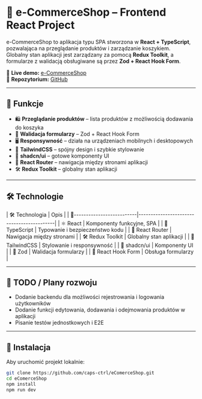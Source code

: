 # 🛒 e-CommerceShop – Frontend React Project

e-CommerceShop to aplikacja typu SPA stworzona w **React + TypeScript**, pozwalająca na przeglądanie produktów i zarządzanie koszykiem.  
Globalny stan aplikacji jest zarządzany za pomocą **Redux Toolkit**, a formularze z walidacją obsługiwane są przez **Zod + React Hook Form**.  

🔗 **Live demo:** [e-CommerceShop](https://moje-cv-ecomerceshop.vercel.app/)  
📂 **Repozytorium:** [GitHub](https://github.com/caps-ctrl/eComerceShop)

---

## 🚀 Funkcje

- 🛍️ **Przeglądanie produktów** – lista produktów z możliwością dodawania do koszyka  
- 🧾 **Walidacja formularzy** – Zod + React Hook Form  
- 🖥️ **Responsywność** – działa na urządzeniach mobilnych i desktopowych  
- 🎨 **TailwindCSS** – spójny design i szybkie stylowanie  
- 🧩 **shadcn/ui** – gotowe komponenty UI  
- 🔀 **React Router** – nawigacja między stronami aplikacji  
- 🛠️ **Redux Toolkit** – globalny stan aplikacji  

---

## 🛠️ Technologie

| 🛠️ Technologia              | Opis                                      | 
| 🔲--------------------------|-------------------------------------------|
| ⚛️ React                    | Komponenty funkcyjne, SPA                 |
| 🔷 TypeScript               | Typowanie i bezpieczeństwo kodu           |
| 🔀 React Router             | Nawigacja między stronami                 |
| 🛠️ Redux Toolkit            | Globalny stan aplikacji                   |
| 🎨 TailwindCSS              | Stylowanie i responsywność                |
| 🧩 shadcn/ui                | Komponenty UI                             |
| 🧪 Zod                      | Walidacja formularzy                      |
| 📝 React Hook Form          | Obsługa formularzy                        |

---

## 📝 TODO / Plany rozwoju

- Dodanie backendu dla możliwości rejestrowania i logowania użytkowników  
- Dodanie funkcji edytowania, dodawania i odejmowania produktów w aplikacji  
- Pisanie testów jednostkowych i E2E  

---

## 🔧 Instalacja

Aby uruchomić projekt lokalnie:

```bash
git clone https://github.com/caps-ctrl/eComerceShop.git
cd eComerceShop
npm install
npm run dev

